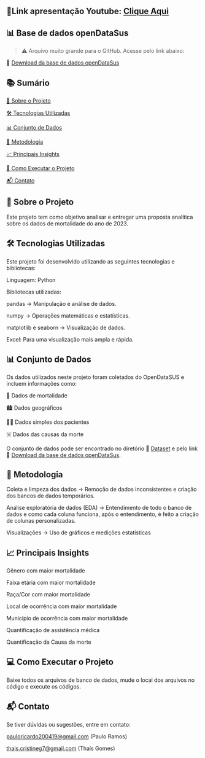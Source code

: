 ## 🔗Link apresentação Youtube: [Clique Aqui](https://www.youtube.com/watch?v=Gj_vqLJz3HQ)

## 📊 Base de dados openDataSus

> ⚠️ Arquivo muito grande para o GitHub. Acesse pelo link abaixo:

🔗 [Download da base de dados openDataSus](https://drive.google.com/drive/folders/1kb1suuU1c3t5pp4A-tatdLLpm6ADbPsJ?usp=sharing)

## 📚 Sumário
[📌 Sobre o Projeto](https://github.com/PauloRicardo200419/ProjetoMackenzie#-sobre-o-projeto)

[🛠️ Tecnologias Utilizadas](https://github.com/PauloRicardo200419/ProjetoMackenzie#%EF%B8%8F-tecnologias-utilizadas)

[📊 Conjunto de Dados](https://github.com/PauloRicardo200419/ProjetoMackenzie#-conjunto-de-dados)

[📝 Metodologia](https://github.com/PauloRicardo200419/ProjetoMackenzie#-metodologia)

[📈 Principais Insights](https://github.com/PauloRicardo200419/ProjetoMackenzie#-principais-insights)

[🚀 Como Executar o Projeto](https://github.com/PauloRicardo200419/ProjetoMackenzie#-como-executar-o-projeto)

[📬 Contato](https://github.com/PauloRicardo200419/ProjetoMackenzie#-contato)

## 📌 Sobre o Projeto
Este projeto tem como objetivo analisar e entregar uma proposta analítica sobre os dados de mortalidade do ano de 2023.

## 🛠️ Tecnologias Utilizadas
Este projeto foi desenvolvido utilizando as seguintes tecnologias e bibliotecas:

Linguagem: Python

Bibliotecas utilizadas:

pandas → Manipulação e análise de dados.

numpy → Operações matemáticas e estatísticas.

matplotlib e seaborn → Visualização de dados.

Excel: Para uma visualização mais ampla e rápida.

## 📊 Conjunto de Dados
Os dados utilizados neste projeto foram coletados do OpenDataSUS e incluem informações como:

🏥 Dados de mortalidade

🏙️ Dados geográficos

🧑‍⚕️ Dados simples dos pacientes

☠️ Dados das causas da morte

O conjunto de dados pode ser encontrado no diretório 🔗 [Dataset](https://github.com/PauloRicardo200419/ProjetoMackenzie/tree/main/Dataset) e pelo link 🔗 [Download da base de dados openDataSus](https://drive.google.com/drive/folders/1kb1suuU1c3t5pp4A-tatdLLpm6ADbPsJ?usp=sharing).

## 📝 Metodologia
Coleta e limpeza dos dados → Remoção de dados inconsistentes e criação dos bancos de dados temporários.

Análise exploratória de dados (EDA) → Entendimento de todo o banco de dados e como cada coluna funciona, após o entendimento, é feito a criação de colunas personalizadas.

Visualizações → Uso de gráficos e medições estatísticas

## 📈 Principais Insights
Gênero com maior mortalidade

Faixa etária com maior mortalidade

Raça/Cor com maior mortalidade

Local de ocorrência com maior mortalidade

Município de ocorrência com maior mortalidade

Quantificação de assistência médica

Quantificação da Causa da morte

## 💻 Como Executar o Projeto
Baixe todos os arquivos de banco de dados, mude o local dos arquivos no código e execute os códigos.

## 📬 Contato
Se tiver dúvidas ou sugestões, entre em contato:

pauloricardo200419@gmail.com (Paulo Ramos)

thais.cristineg7@gmail.com (Thaís Gomes)
